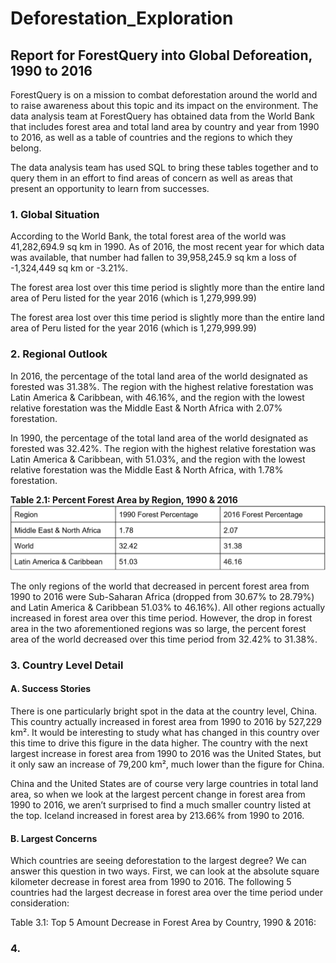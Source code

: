 # Deforestation_Exploration

## Report for ForestQuery into Global Deforeation, 1990 to 2016

ForestQuery is on a mission to combat deforestation around the world and to raise awareness about this topic and its impact on the environment. The data analysis team at ForestQuery has obtained data from the World Bank that includes forest area and total land area by country and year from 1990 to 2016, as well as a table of countries and the regions to which they belong.

The data analysis team has used SQL to bring these tables together and to query them in an effort to find areas of concern as well as areas that present an opportunity to learn from successes.

### 1. Global Situation
According to the World Bank, the total forest area of the world was 41,282,694.9 sq km in 1990. As of 2016, the most recent year for which data was available, that number had fallen to 39,958,245.9 sq km a loss of -1,324,449 sq km or -3.21%.

The forest area lost over this time period is slightly more than the entire land area of Peru listed for the year 2016 (which is 1,279,999.99)

The forest area lost over this time period is slightly more than the entire land area of Peru listed for the year 2016 (which is 1,279,999.99)

### 2. Regional Outlook
In 2016, the percentage of the total land area of the world designated as forested was 31.38%. The region with the highest relative forestation was Latin America & Caribbean, with 46.16%, and the region with the lowest relative forestation was the Middle East & North Africa with 2.07% forestation.

In 1990, the percentage of the total land area of the world designated as forested was 32.42%. The region with the highest relative forestation was Latin America & Caribbean, with 51.03%, and the region with the lowest relative forestation was the Middle East & North Africa, with 1.78% forestation.

__Table 2.1: Percent Forest Area by Region, 1990 & 2016__
![region_table](https://github.com/LauraHaq/Deforestation_Exploration/blob/main/percent_forest_area_by_region.png)


The only regions of the world that decreased in percent forest area from 1990 to 2016 were Sub-Saharan Africa (dropped from 30.67%  to 28.79%) and Latin America & Caribbean 51.03% to 46.16%). All other regions actually increased in forest area over this time period. However, the drop in forest area in the two aforementioned regions was so large, the percent forest area of the world decreased over this time period from 32.42% to 31.38%. 

### 3. Country Level Detail
#### A. Success Stories
There is one particularly bright spot in the data at the country level, China. This country actually increased in forest area from 1990 to 2016 by 527,229 km². It would be interesting to study what has changed in this country over this time to drive this figure in the data higher. The country with the next largest increase in forest area from 1990 to 2016 was the United States, but it only saw an increase of 79,200 km², much lower than the figure for China.

China and the United States are of course very large countries in total land area, so when we look at the largest percent change in forest area from 1990 to 2016, we aren’t surprised to find a much smaller country listed at the top. Iceland increased in forest area by 213.66% from 1990 to 2016. 

#### B. Largest Concerns
Which countries are seeing deforestation to the largest degree? We can answer this question in two ways. First, we can look at the absolute square kilometer decrease in forest area from 1990 to 2016. The following 5 countries had the largest decrease in forest area over the time period under consideration:

Table 3.1: Top 5 Amount Decrease in Forest Area by Country, 1990 & 2016:


### 4. 
